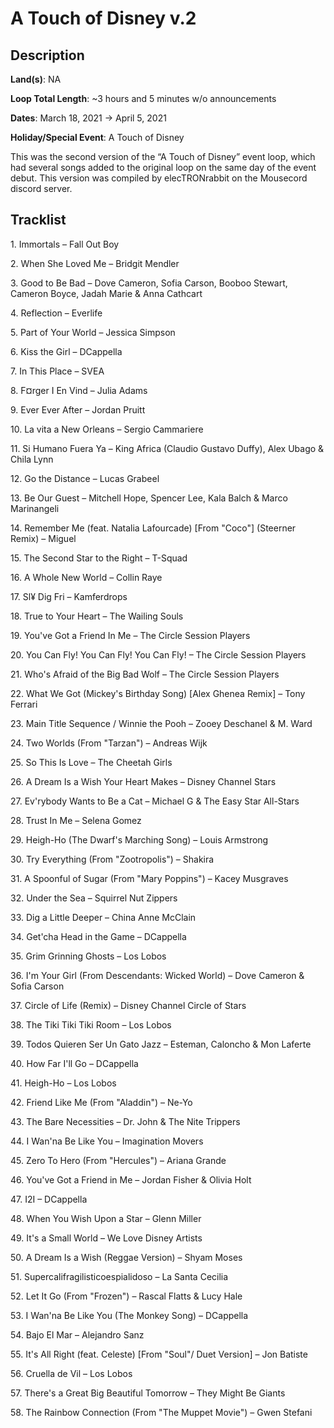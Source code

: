 # A Touch of Disney v.2

## Description

**Land(s)**: NA

**Loop Total Length**: ~3 hours and 5 minutes w/o announcements


**Dates**: March 18, 2021 → April 5, 2021

**Holiday/Special Event**: A Touch of Disney

This was the second version of the “A Touch of Disney” event loop, which had several songs added to the original loop on the same day of the event debut.  This version was compiled by elecTRONrabbit on the Mousecord discord server.

## Tracklist

1\. Immortals – Fall Out Boy



2\. When She Loved Me – Bridgit Mendler



3\. Good to Be Bad – Dove Cameron, Sofia Carson, Booboo Stewart, Cameron Boyce, Jadah Marie & Anna Cathcart



4\. Reflection – Everlife



5\. Part of Your World – Jessica Simpson



6\. Kiss the Girl – DCappella



7\. In This Place – SVEA



8\. F¤rger I En Vind – Julia Adams



9\. Ever Ever After – Jordan Pruitt



10\. La vita a New Orleans – Sergio Cammariere



11\. Si Humano Fuera Ya – King Africa (Claudio Gustavo Duffy), Alex Ubago & Chila Lynn



12\. Go the Distance – Lucas Grabeel



13\. Be Our Guest – Mitchell Hope, Spencer Lee, Kala Balch & Marco Marinangeli



14\. Remember Me (feat. Natalia Lafourcade) [From "Coco"] (Steerner Remix) – Miguel



15\. The Second Star to the Right – T-Squad



16\. A Whole New World – Collin Raye



17\. Sl¥ Dig Fri – Kamferdrops



18\. True to Your Heart – The Wailing Souls



19\. You've Got a Friend In Me – The Circle Session Players



20\. You Can Fly! You Can Fly! You Can Fly! – The Circle Session Players



21\. Who's Afraid of the Big Bad Wolf – The Circle Session Players



22\. What We Got (Mickey's Birthday Song) [Alex Ghenea Remix] – Tony Ferrari



23\. Main Title Sequence / Winnie the Pooh – Zooey Deschanel & M. Ward



24\. Two Worlds (From "Tarzan") – Andreas Wijk



25\. So This Is Love – The Cheetah Girls



26\. A Dream Is a Wish Your Heart Makes – Disney Channel Stars



27\. Ev'rybody Wants to Be a Cat – Michael G & The Easy Star All-Stars



28\. Trust In Me – Selena Gomez



29\. Heigh-Ho (The Dwarf's Marching Song) – Louis Armstrong



30\. Try Everything (From "Zootropolis") – Shakira



31\. A Spoonful of Sugar (From "Mary Poppins") – Kacey Musgraves



32\. Under the Sea – Squirrel Nut Zippers



33\. Dig a Little Deeper – China Anne McClain



34\. Get'cha Head in the Game – DCappella



35\. Grim Grinning Ghosts – Los Lobos



36\. I'm Your Girl (From Descendants: Wicked World) – Dove Cameron & Sofia Carson



37\. Circle of Life (Remix) – Disney Channel Circle of Stars



38\. The Tiki Tiki Tiki Room – Los Lobos



39\. Todos Quieren Ser Un Gato Jazz – Esteman, Caloncho & Mon Laferte



40\. How Far I'll Go – DCappella



41\. Heigh-Ho – Los Lobos



42\. Friend Like Me (From "Aladdin") – Ne-Yo



43\. The Bare Necessities – Dr. John & The Nite Trippers



44\. I Wan'na Be Like You – Imagination Movers



45\. Zero To Hero (From "Hercules") – Ariana Grande



46\. You've Got a Friend in Me – Jordan Fisher & Olivia Holt



47\. I2I – DCappella



48\. When You Wish Upon a Star – Glenn Miller



49\. It's a Small World – We Love Disney Artists



50\. A Dream Is a Wish (Reggae Version) – Shyam Moses



51\. Supercalifragilisticoespialidoso – La Santa Cecilia



52\. Let It Go (From "Frozen") – Rascal Flatts & Lucy Hale



53\. I Wan'na Be Like You (The Monkey Song) – DCappella



54\. Bajo El Mar – Alejandro Sanz



55\. It's All Right (feat. Celeste) [From "Soul"/ Duet Version] – Jon Batiste



56\. Cruella de Vil – Los Lobos



57\. There's a Great Big Beautiful Tomorrow – They Might Be Giants



58\. The Rainbow Connection (From "The Muppet Movie") – Gwen Stefani


